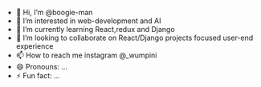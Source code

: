- 👋 Hi, I’m @boogie-man
- 👀 I’m interested in web-development and AI
- 🌱 I’m currently learning React,redux and Django
- 💞️ I’m looking to collaborate on React/Django projects focused user-end experience
- 📫 How to reach me instagram @_wumpini
- 😄 Pronouns: ...
- ⚡ Fun fact: ...

<!---
boogie-man/boogie-man is a ✨ special ✨ repository because its `README.md` (this file) appears on your GitHub profile.
You can click the Preview link to take a look at your changes.
--->
